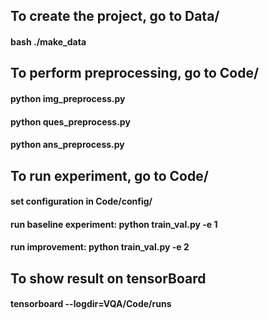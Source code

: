 ## To create the project, go to Data/
#### bash ./make_data
####    

## To perform preprocessing, go to Code/
#### python img_preprocess.py
#### python ques_preprocess.py
#### python ans_preprocess.py
####    

## To run experiment, go to Code/
#### set configuration in Code/config/
#### run baseline experiment: python train_val.py -e 1
#### run improvement: python train_val.py -e 2
####    

## To show result on tensorBoard
#### tensorboard --logdir=VQA/Code/runs
####  

